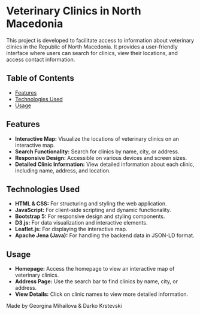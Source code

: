 # Veterinary Clinics in North Macedonia

This project is developed to facilitate access to information about veterinary clinics in the Republic of North Macedonia. It provides a user-friendly interface where users can search for clinics, view their locations, and access contact information.

## Table of Contents
- [Features](#features)
- [Technologies Used](#technologies-used)
- [Usage](#usage)


## Features
- **Interactive Map:** Visualize the locations of veterinary clinics on an interactive map.
- **Search Functionality:** Search for clinics by name, city, or address.
- **Responsive Design:** Accessible on various devices and screen sizes.
- **Detailed Clinic Information:** View detailed information about each clinic, including name, address, and location.

## Technologies Used
- **HTML & CSS:** For structuring and styling the web application.
- **JavaScript:** For client-side scripting and dynamic functionality.
- **Bootstrap 5:** For responsive design and styling components.
- **D3.js:** For data visualization and interactive elements.
- **Leaflet.js:** For displaying the interactive map.
- **Apache Jena (Java):** For handling the backend data in JSON-LD format.

## Usage
- **Homepage:** Access the homepage to view an interactive map of veterinary clinics.
- **Address Page:** Use the search bar to find clinics by name, city, or address.
- **View Details:** Click on clinic names to view more detailed information.



Made by Georgina Mihailova & Darko Krstevski
